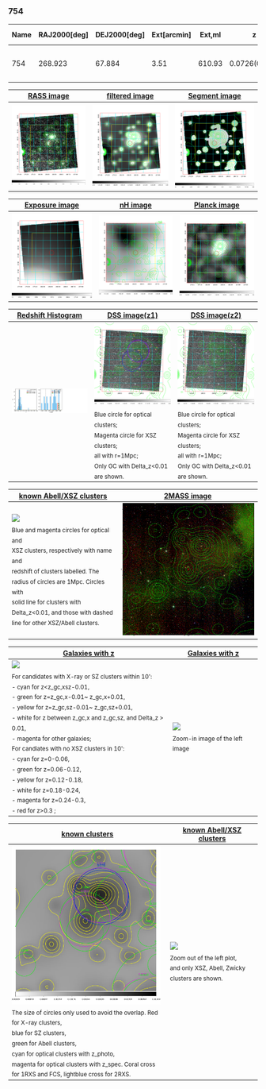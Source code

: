 <div STYLE="page-break-after: always;"></div>

### 754

|Name|RAJ2000[deg]|DEJ2000[deg] |Ext[arcmin]| Ext,ml | z | z_src| C|GC(XSZ,Delta_z<0.01)| GC(OPT,Delta_z<0.01)|GC| R_sig[arcmin] | R500[arcmin] | R500[Mpc]| CRsig[c/s] | CR500[c/s] |L500[1E44 erg/s]|F500[1E-12 erg/s/cm^2]| M500[1E14 Msun]|Tx[keV]|Cnt_sig|Beta|Rc[arcmin]|Comment|Alias|
|---|---|---|---|---|---|------|---|--------|---------|----------|---|---|---|---|---|---|---|---|---|---|---|---|---|---|
|754| 268.923| 67.884| 3.51| 610.93| 0.0726(0.008)| z1,| G| -| -| MCXC, N, PSZ2, Tar, W| 24.206| 10.008| 0.830| 0.271(0.008)| 0.247(0.008)| 0.560(0.020)| 4.348(0.154)| 1.74(0.03)| 3.08(0.04)| 5252.4| 0.916(-0.086+0.059)| 16.029(-1.496+0.958)| -| k432|

|[RASS image](../image/754/754_img.pdf)|[filtered image](../image/754/754_fil.pdf)|[Segment image](../image/754/754_seg.pdf)|
|-------------------|--------------------|-------------------|
| <img src="../image/754/754_img.png" width="300">  | <img src="../image/754/754_fil.png" width="300">   | <img src="../image/754/754_seg.png" width="300">  |

|[Exposure image](../image/754/754_mex.pdf)| [nH image](../image/754/754_nh.pdf)| [Planck image](../image/754/754_p.pdf)|
|-------------------|--------------------|-------------------|
|<img src="../image/754/754_mex.png" width="300">   | <img src="../image/754/754_nh.png" width="300">    | <img src="../image/754/754_p.png" width="300"> |

|[Redshift Histogram](../image/754/754_zg.pdf) | [DSS image(z1)](../image/754/754_dss_z1.pdf)      |  [DSS image(z2)](../image/754/754_dss_z2.pdf)    |
|-------------------|--------------------|-------------------|
|<img src="../image/754/754_zg.png" width="300"> |<img src="../image/754/754_dss_z1.png" width="300"> <sub><br>Blue circle for optical clusters; <br>Magenta circle for XSZ clusters; <br>all with r=1Mpc; <br>Only GC with Delta_z<0.01 are shown. </sub>| <img src="../image/754/754_dss_z2.png" width="300"><sub><br>Blue circle for optical clusters; <br>Magenta circle for XSZ clusters; <br>all with r=1Mpc; <br>Only GC with Delta_z<0.01 are shown. </sub> |

|[known Abell/XSZ clusters](../image/754/754_m.pdf) | [2MASS image](../image/754/754_2mass.pdf)      |
|-------------------|-------------------|
|<img src=../image/754/754_m.png width="300"> <br><sub>Blue and magenta circles for optical and <br>XSZ clusters, respectively with name and <br>redshift of clusters labelled. The <br>radius of circles are 1Mpc. Circles with <br>solid line for clusters with <br>Delta_z<0.01, and those with dashed <br>line for other XSZ/Abell clusters.        </sub>|<img src="../image/754/754_2mass.png" width="300">  |

|[Galaxies with z](../image/754/754_opt_ned.pdf) |[Galaxies with z](../image/754/754_opt_ned_zoom.pdf) |
|-------------------|-------------------|
| <img src=../image/754/754_opt_ned.png width="300"> <br><sub> For candidates with X-ray or SZ clusters within 10': <br> - cyan for z<z_gc,xsz-0.01, <br> - green for z=z_gc,x-0.01~ z_gc,x+0.01, <br> - yellow for z=z_gc,sz-0.01~ z_gc,sz+0.01, <br> - white for z between z_gc,x and z_gc,sz, and Delta_z > 0.01, <br> - magenta for other galaxies; <br>For candiates with no XSZ clusters in 10': <br> - cyan for z=0-0.06, <br> - green for z=0.06-0.12, <br> - yellow for z=0.12-0.18, <br> - white for z=0.18-0.24, <br> - magenta for z=0.24-0.3, <br> - red for z>0.3 ;  </sub>|<img src=../image/754/754_opt_ned_zoom.png width="300">  <br><sub> Zoom-in image of the left image</sub>|

|[known clusters](../image/754/754_gc.pdf) |[known Abell/XSZ clusters](../image/754/754_gc_large.pdf) |
|-------------------|-------------------|
| <img src=../image/754/754_gc.png width="300"> <br><sub> The size of circles only used to avoid the overlap. Red for X-ray clusters, <br> blue for SZ clusters, <br> green for Abell clusters, <br> cyan for optical clusters with z_photo, <br> magenta for optical clusters with z_spec. Coral cross for 1RXS and FCS, lightblue cross for 2RXS. </sub>|<img src=../image/754/754_gc_large.png width="300"> <br><sub> Zoom out of the left plot, <br> and only XSZ, Abell, Zwicky clusters are shown. </sub> |



